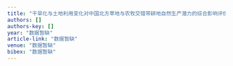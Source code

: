 ```yaml
---
title: "干旱化与土地利用变化对中国北方草地与农牧交错带耕地自然生产潜力的综合影响评价研究"
authors: []
authors-key: []
year: "数据暂缺"
article-link: "数据暂缺"
venue: "数据暂缺"
bibex: "数据暂缺"
---
```

